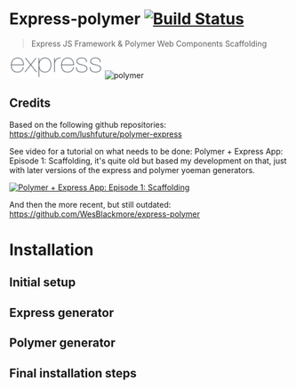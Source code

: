 # Express-polymer [![Build Status](https://travis-ci.org/bgordon01/express-polymer.svg?branch=develop)](https://travis-ci.org/bgordon01/express-polymer)
> Express JS Framework & Polymer Web Components Scaffolding 

![express](https://raw.githubusercontent.com/bgordon01/express-polymer/develop/expressLogo.png) ![polymer](https://rawgit.com/bgordon01/express-polymer/develop/polymerLogo.svg)

## Credits

Based on the following github repositories: https://github.com/lushfuture/polymer-express

See video for a tutorial on what needs to be done: Polymer + Express App: Episode 1: Scaffolding, it's quite old but based my development on that, just with later versions of the express and polymer yoeman generators.

[![Polymer + Express App: Episode 1: Scaffolding](https://img.youtube.com/vi/Tm9tz_vwTTA/0.jpg)](https://www.youtube.com/watch?v=Tm9tz_vwTTA)

And then the more recent, but still outdated: https://github.com/WesBlackmore/express-polymer

# Installation 

## Initial setup

## Express generator

## Polymer generator

## Final installation steps
